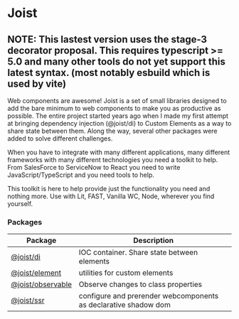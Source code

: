 # Joist

## NOTE: This lastest version uses the stage-3 decorator proposal. This requires typescript >= 5.0 and many other tools do not yet support this latest syntax. (most notably esbuild which is used by vite)

Web components are awesome! Joist is a set of small libraries designed to add the bare minimum to web components to make you as productive as possible. The entire project started years ago when I made my first attempt at bringing dependency injection (@joist/di) to Custom Elements as a way to share state between them. Along the way, several other packages were added to solve different challenges.

When you have to integrate with many different applications, many different frameworks with many different technologies you need a toolkit to help.
From SalesForce to ServiceNow to React you need to write JavaScript/TypeScript and you need tools to help.

This toolkit is here to help provide just the functionality you need and nothing more. Use with Lit, FAST, Vanilla WC, Node, wherever you find yourself.

### Packages

| Package                                  | Description                                                     |
| ---------------------------------------- | --------------------------------------------------------------- |
| [@joist/di](packages/di)                 | IOC container. Share state between elements                     |
| [@joist/element](packages/element)       | utilities for custom elements                                   |
| [@joist/observable](packages/observable) | Observe changes to class properties                             |
| [@joist/ssr](packages/ssr)               | configure and prerender webcomponents as declarative shadow dom |
